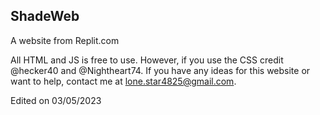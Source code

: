 ## ShadeWeb
A website from Replit.com


All HTML and JS is free to use. However, if you use the CSS credit @hecker40 and @Nightheart74.
If you have any ideas for this website or want to help, contact me at lone.star4825@gmail.com.


Edited on 03/05/2023
